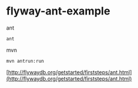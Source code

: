 # flyway-ant-example

ant

```
ant
```

mvn

```
mvn antrun:run
```
[http://flywaydb.org/getstarted/firststeps/ant.html](http://flywaydb.org/getstarted/firststeps/ant.html)